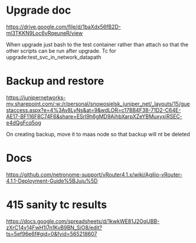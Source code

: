 # Upgrade doc

https://drive.google.com/file/d/1baXdx56fB2D-ml3TKKN9Loc6vRqeuneR/view

When upgrade just bash to the test container rather than attach so that the other scripts can be run after upgrade.
Tc for upgrade:test_svc_in_network_datapath

# Backup and restore

https://junipernetworks-my.sharepoint.com/:w:/r/personal/snowosielsk_juniper_net/_layouts/15/guestaccess.aspx?e=4%3Av8LyNs&at=9&wdLOR=c178B4F38-71D2-C64E-AE17-BF116F8C74F6&share=ESrl9h6gMD9AihbXarpXZeYBMuxyxiRSEC-e4dQgFcq5og

On creating backup, move it to maas node so that backup will nt be deleted

# Docs

https://github.com/netronome-support/vRouter4.1.x/wiki/Agilio-vRouter-4.1.1-Deployment-Guide%5BJuju%5D


# 415 sanity tc results

https://docs.google.com/spreadsheets/d/1kwkWE81J2OqUBB-zXrC14v14FwH1I7n1KvB9BN_SiO8/edit?ts=5ef96e6f#gid=0&fvid=565218607
